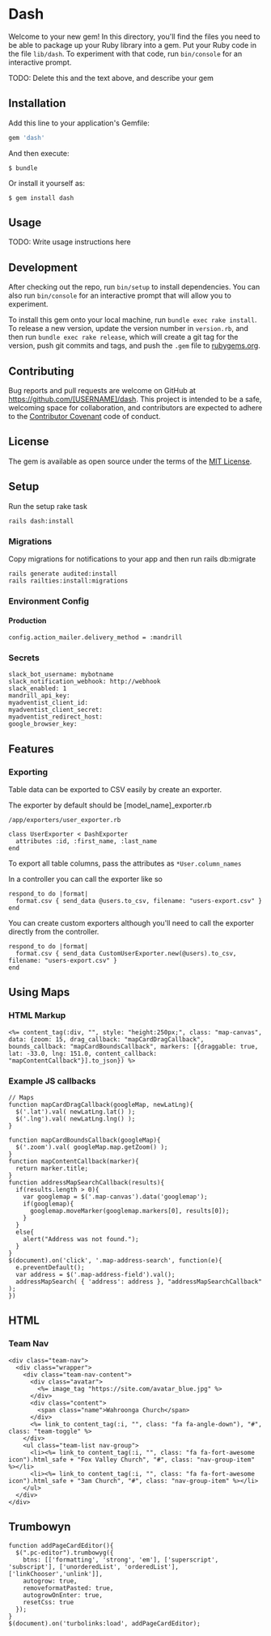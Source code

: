 # Dash

Welcome to your new gem! In this directory, you'll find the files you need to be able to package up your Ruby library into a gem. Put your Ruby code in the file `lib/dash`. To experiment with that code, run `bin/console` for an interactive prompt.

TODO: Delete this and the text above, and describe your gem

## Installation

Add this line to your application's Gemfile:

```ruby
gem 'dash'
```

And then execute:

    $ bundle

Or install it yourself as:

    $ gem install dash

## Usage

TODO: Write usage instructions here

## Development

After checking out the repo, run `bin/setup` to install dependencies. You can also run `bin/console` for an interactive prompt that will allow you to experiment.

To install this gem onto your local machine, run `bundle exec rake install`. To release a new version, update the version number in `version.rb`, and then run `bundle exec rake release`, which will create a git tag for the version, push git commits and tags, and push the `.gem` file to [rubygems.org](https://rubygems.org).

## Contributing

Bug reports and pull requests are welcome on GitHub at https://github.com/[USERNAME]/dash. This project is intended to be a safe, welcoming space for collaboration, and contributors are expected to adhere to the [Contributor Covenant](http://contributor-covenant.org) code of conduct.

## License

The gem is available as open source under the terms of the [MIT License](http://opensource.org/licenses/MIT).

## Setup

Run the setup rake task

```
rails dash:install
```

### Migrations

Copy migrations for notifications to your app and then run rails db:migrate
```
rails generate audited:install
rails railties:install:migrations
```
### Environment Config

#### Production

```
config.action_mailer.delivery_method = :mandrill
```

### Secrets

```
slack_bot_username: mybotname
slack_notification_webhook: http://webhook
slack_enabled: 1
mandrill_api_key:
myadventist_client_id:
myadventist_client_secret:
myadventist_redirect_host:
google_browser_key:
```


## Features

### Exporting

Table data can be exported to CSV easily by create an exporter.

The exporter by default should be [model_name]_exporter.rb

```
/app/exporters/user_exporter.rb

class UserExporter < DashExporter
  attributes :id, :first_name, :last_name
end
```

To export all table columns, pass the attributes as ```*User.column_names```

In a controller you can call the exporter like so

```
respond_to do |format|
  format.csv { send_data @users.to_csv, filename: "users-export.csv" }
end
```

You can create custom exporters although you'll need to call the exporter directly from the controller.

```
respond_to do |format|
  format.csv { send_data CustomUserExporter.new(@users).to_csv, filename: "users-export.csv" }
end
```
## Using Maps

### HTML Markup

```
<%= content_tag(:div, "", style: "height:250px;", class: "map-canvas", data: {zoom: 15, drag_callback: "mapCardDragCallback", bounds_callback: "mapCardBoundsCallback", markers: [{draggable: true, lat: -33.0, lng: 151.0, content_callback: "mapContentCallback"}].to_json}) %>
```

### Example JS callbacks

```
// Maps
function mapCardDragCallback(googleMap, newLatLng){
  $('.lat').val( newLatLng.lat() );
  $('.lng').val( newLatLng.lng() );
}

function mapCardBoundsCallback(googleMap){
  $('.zoom').val( googleMap.map.getZoom() );
}
function mapContentCallback(marker){
  return marker.title;
}
function addressMapSearchCallback(results){
  if(results.length > 0){
    var googlemap = $('.map-canvas').data('googlemap');
    if(googlemap){
      googlemap.moveMarker(googlemap.markers[0], results[0]);
    }
  }
  else{
    alert("Address was not found.");
  }
}
$(document).on('click', '.map-address-search', function(e){
  e.preventDefault();
  var address = $('.map-address-field').val();
  addressMapSearch( { 'address': address }, "addressMapSearchCallback" );
})
```


## HTML

### Team Nav

```
<div class="team-nav">
  <div class="wrapper">
    <div class="team-nav-content">
      <div class="avatar">
        <%= image_tag "https://site.com/avatar_blue.jpg" %>
      </div>
      <div class="content">
        <span class="name">Wahroonga Church</span>
      </div>
      <%= link_to content_tag(:i, "", class: "fa fa-angle-down"), "#", class: "team-toggle" %>
    </div>
    <ul class="team-list nav-group">
      <li><%= link_to content_tag(:i, "", class: "fa fa-fort-awesome icon").html_safe + "Fox Valley Church", "#", class: "nav-group-item" %></li>
      <li><%= link_to content_tag(:i, "", class: "fa fa-fort-awesome icon").html_safe + "3am Church", "#", class: "nav-group-item" %></li>
    </ul>
  </div>
</div>
```

## Trumbowyn

```
function addPageCardEditor(){
  $(".pc-editor").trumbowyg({
    btns: [['formatting', 'strong', 'em'], ['superscript', 'subscript'], ['unorderedList', 'orderedList'], ['linkChooser','unlink']],
    autogrow: true,
    removeformatPasted: true,
    autogrowOnEnter: true,
    resetCss: true
  });
}
$(document).on('turbolinks:load', addPageCardEditor);
```